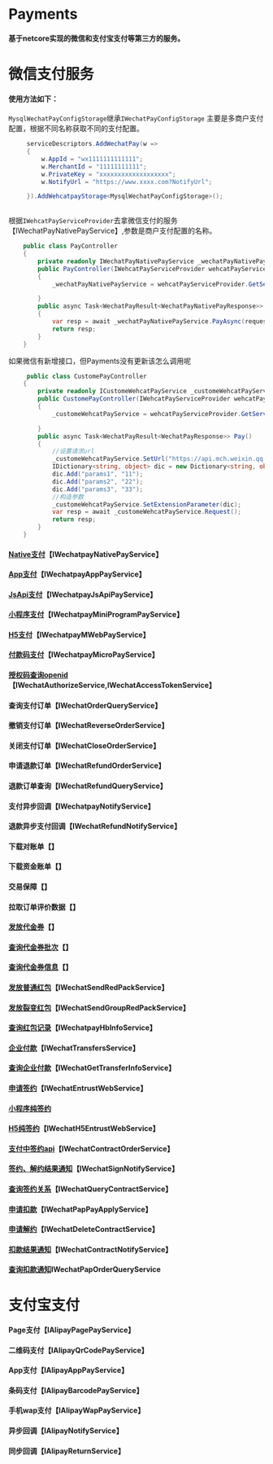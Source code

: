 # Payments
#### 基于netcore实现的微信和支付宝支付等第三方的服务。


# 微信支付服务
#### 使用方法如下：
`MysqlWechatPayConfigStorage`继承`IWechatPayConfigStorage` 主要是多商户支付配置，根据不同名称获取不同的支付配置。
```c#
     serviceDescriptors.AddWechatPay(w =>
     {
         w.AppId = "wx1111111111111";
         w.MerchantId = "11111111111";
         w.PrivateKey = "xxxxxxxxxxxxxxxxxxx";
         w.NotifyUrl = "https://www.xxxx.com?NotifyUrl";

     }).AddWehcatpayStorage<MysqlWechatPayConfigStorage>();                        
           
```

根据`IWehcatPayServiceProvider`去拿微信支付的服务【IWechatPayNativePayService】,参数是商户支付配置的名称。
```c#
    public class PayController
    {
        private readonly IWechatPayNativePayService _wechatPayNativePayService;
        public PayController(IWehcatPayServiceProvider wehcatPayServiceProvider)
        {
            _wechatPayNativePayService = wehcatPayServiceProvider.GetService<IWechatPayNativePayService>("shanghu1");

        }
        public async Task<WechatPayResult<WechatPayNativePayResponse>> Pay(WechatPayNativePayRequest request)
        {
            var resp = await _wechatPayNativePayService.PayAsync(request);
            return resp; 
        }
    }
```
如果微信有新增接口，但Payments没有更新该怎么调用呢
```c#
     public class CustomePayController
    {
        private readonly ICustomeWehcatPayService _customeWehcatPayService;
        public CustomePayController(IWehcatPayServiceProvider wehcatPayServiceProvider)
        {
            _customeWehcatPayService = wehcatPayServiceProvider.GetService<ICustomeWehcatPayService>("shanghu1");

        }
        public async Task<WechatPayResult<WechatPayResponse>> Pay()
        {
            //设置请求url
            _customeWehcatPayService.SetUrl("https://api.mch.weixin.qq.com/new/aaa");            
            IDictionary<string, object> dic = new Dictionary<string, object>();
            dic.Add("params1", "11");
            dic.Add("params2", "22");
            dic.Add("params3", "33");
            //构造参数
            _customeWehcatPayService.SetExtensionParameter(dic);
            var resp = await _customeWehcatPayService.Request();          
            return resp;
        }
    }
```

#### [Native支付](https://pay.weixin.qq.com/wiki/doc/api/native.php?chapter=6_1)【IWechatpayNativePayService】
#### [App支付](https://pay.weixin.qq.com/wiki/doc/api/app/app.php?chapter=8_1)【IWechatpayAppPayService】
#### [JsApi支付](https://pay.weixin.qq.com/wiki/doc/api/jsapi.php?chapter=7_1)【IWechatpayJsApiPayService】
#### [小程序支付](https://pay.weixin.qq.com/wiki/doc/api/wxa/wxa_api.php?chapter=7_3&index=1)【IWechatpayMiniProgramPayService】
#### [H5支付](https://pay.weixin.qq.com/wiki/doc/api/H5.php?chapter=15_1)【IWechatpayMWebPayService】
#### [付款码支付](https://pay.weixin.qq.com/wiki/doc/api/micropay.php?chapter=5_1)【IWechatpayMicroPayService】

#### [授权码查询openid](https://mp.weixin.qq.com/wiki?t=resource/res_main&id=mp1421140842)【IWechatAuthorizeService,IWechatAccessTokenService】

#### 查询支付订单【IWechatOrderQueryService】
#### 撤销支付订单【IWechatReverseOrderService】 
#### 关闭支付订单【IWechatCloseOrderService】
#### 申请退款订单【IWechatRefundOrderService】
#### 退款订单查询【IWechatRefundQueryService】
#### 支付异步回调【IWechatpayNotifyService】
#### 退款异步支付回调【IWechatRefundNotifyService】

#### 下载对账单【】
#### 下载资金账单【】
#### 交易保障【】
#### 拉取订单评价数据【】

#### [发放代金券](https://pay.weixin.qq.com/wiki/doc/api/tools/sp_coupon.php?chapter=12_1)【】
#### [查询代金券批次](https://pay.weixin.qq.com/wiki/doc/api/tools/sp_coupon.php?chapter=12_1)【】
#### [查询代金券信息](https://pay.weixin.qq.com/wiki/doc/api/tools/sp_coupon.php?chapter=12_1)【】

#### [发放普通红包](https://pay.weixin.qq.com/wiki/doc/api/tools/cash_coupon.php?chapter=13_1)【IWechatSendRedPackService】
#### [发放裂变红包](https://pay.weixin.qq.com/wiki/doc/api/tools/cash_coupon.php?chapter=13_1)【IWechatSendGroupRedPackService】
#### [查询红包记录](https://pay.weixin.qq.com/wiki/doc/api/tools/cash_coupon.php?chapter=13_1)【IWechatpayHbInfoService】

#### [企业付款](https://pay.weixin.qq.com/wiki/doc/api/tools/mch_pay.php?chapter=14_1)【IWechatTransfersService】
#### [查询企业付款](https://pay.weixin.qq.com/wiki/doc/api/tools/mch_pay.php?chapter=14_1)【IWechatGetTransferInfoService】

#### [申请签约](https://pay.weixin.qq.com/wiki/doc/api/pap.php?chapter=18_1&index=1)【IWechatEntrustWebService】
#### [小程序纯签约](https://pay.weixin.qq.com/wiki/doc/api/pap.php?chapter=18_14&index=2) 
#### [H5纯签约](https://pay.weixin.qq.com/wiki/doc/api/pap.php?chapter=18_16&index=3)【IWechatH5EntrustWebService】
#### [支付中签约api](https://pay.weixin.qq.com/wiki/doc/api/pap.php?chapter=18_13&index=4)【IWechatContractOrderService】
#### [签约、解约结果通知](https://pay.weixin.qq.com/wiki/doc/api/pap.php?chapter=18_17&index=5)【IWechatSignNotifyService】
#### [查询签约关系](https://pay.weixin.qq.com/wiki/doc/api/pap.php?chapter=18_2&index=6)【IWechatQueryContractService】
#### [申请扣款](https://pay.weixin.qq.com/wiki/doc/api/pap.php?chapter=18_3&index=7)【IWechatPapPayApplyService】
#### [申请解约](https://pay.weixin.qq.com/wiki/doc/api/pap.php?chapter=18_4&index=8)【IWechatDeleteContractService】
#### [扣款结果通知](https://pay.weixin.qq.com/wiki/doc/api/pap.php?chapter=18_7&index=10)【IWechatContractNotifyService】
#### [查询扣款通知](https://pay.weixin.qq.com/wiki/doc/api/pap.php?chapter=18_10&index=13)IWechatPapOrderQueryService


# 支付宝支付
#### Page支付【IAlipayPagePayService】
#### 二维码支付【IAlipayQrCodePayService】
#### App支付【IAlipayAppPayService】
#### 条码支付【IAlipayBarcodePayService】
#### 手机wap支付【IAlipayWapPayService】
#### 异步回调【IAlipayNotifyService】
#### 同步回调【IAlipayReturnService】



 
